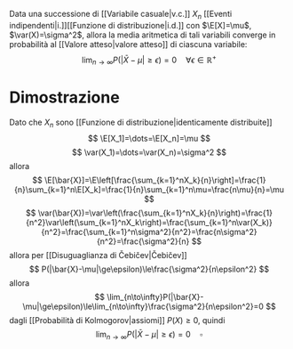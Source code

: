 Data una successione di [[Variabile casuale|v.c.]] $X_n$ [[Eventi indipendenti|i.]][[Funzione di distribuzione|i.d.]] con $\E[X]=\mu$, $\var(X)=\sigma^2$, allora la media aritmetica di tali variabili converge in probabilità al [[Valore atteso|valore atteso]] di ciascuna variabile:
$$
\lim_{n\to\infty}P(|\bar{X}-\mu|\ge\epsilon)=0\quad\forall\epsilon\in\mathbb{R}^+
$$
# Dimostrazione
Dato che $X_n$ sono [[Funzione di distribuzione|identicamente distribuite]]
$$
\E[X_1]=\dots=\E[X_n]=\mu
$$
$$
\var(X_1)=\dots=\var(X_n)=\sigma^2
$$
allora
$$
\E[\bar{X}]=\E\left[\frac{\sum_{k=1}^nX_k}{n}\right]=\frac{1}{n}\sum_{k=1}^n\E[X_k]=\frac{1}{n}\sum_{k=1}^n\mu=\frac{n\mu}{n}=\mu
$$
$$
\var(\bar{X})=\var\left(\frac{\sum_{k=1}^nX_k}{n}\right)=\frac{1}{n^2}\var\left(\sum_{k=1}^nX_k\right)=\frac{\sum_{k=1}^n\var(X_k)}{n^2}=\frac{\sum_{k=1}^n\sigma^2}{n^2}=\frac{n\sigma^2}{n^2}=\frac{\sigma^2}{n}
$$
allora per [[Disuguaglianza di Čebičev|Čebičev]]
$$
P(|\bar{X}-\mu|\ge\epsilon)\le\frac{\sigma^2}{n\epsilon^2}
$$
allora
$$
\lim_{n\to\infty}P(|\bar{X}-\mu|\ge\epsilon)\le\lim_{n\to\infty}\frac{\sigma^2}{n\epsilon^2}=0
$$
dagli [[Probabilità di Kolmogorov|assiomi]] $P(X)\ge0$, quindi
$$
\lim_{n\to\infty}P(|\bar{X}-\mu|\ge\epsilon)=0\quad\square
$$